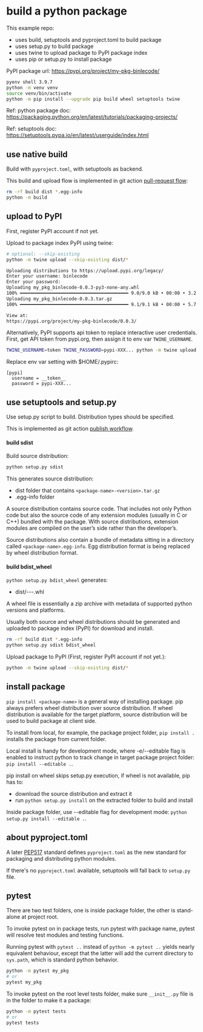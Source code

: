 # build a python package

This example repo:

- uses build, setuptools and pyproject.toml to build package
- uses setup.py to build package
- uses twine to upload package to PyPI package index
- uses pip or setup.py to install package

PyPI package url: https://pypi.org/project/my-pkg-binlecode/

```sh
pyenv shell 3.9.7
python -m venv venv
source venv/bin/activate
python -m pip install --upgrade pip build wheel setuptools twine
```

Ref: python package doc:
https://packaging.python.org/en/latest/tutorials/packaging-projects/

Ref: setuptools doc:
https://setuptools.pypa.io/en/latest/userguide/index.html

## use native build

Build with `pyproject.toml`, with setuptools as backend.

This build and upload flow is implemented in git action [pull-request
flow](.github/workflows/pull-request.yml):

```sh
rm -rf build dist *.egg-info
python -m build
```

## upload to PyPI

First, register PyPI account if not yet.

Upload to package index PyPI using twine:

```sh
# optional: --skip-existing
python -m twine upload --skip-existing dist/*

Uploading distributions to https://upload.pypi.org/legacy/
Enter your username: binlecode
Enter your password:
Uploading my_pkg_binlecode-0.0.3-py3-none-any.whl
100% ━━━━━━━━━━━━━━━━━━━━━━━━━━━━━━━━━━━━━━━━ 9.0/9.0 kB • 00:00 • 3.2 MB/s
Uploading my_pkg_binlecode-0.0.3.tar.gz
100% ━━━━━━━━━━━━━━━━━━━━━━━━━━━━━━━━━━━━━━━━ 9.1/9.1 kB • 00:00 • 5.7 MB/s

View at:
https://pypi.org/project/my-pkg-binlecode/0.0.3/
```

Alternatively, PyPI supports api token to replace interactive user credentials.
First, get API token from pypi.org, then assign it to env var `TWINE_USERNAME`.

```sh
TWINE_USERNAME=token TWINE_PASSWORD=pypi-XXX... python -m twine upload --skip-existing dist/*
```

Replace env var setting with $HOME/.pypirc:

```
[pypi]
  username = __token__
  password = pypi-XXX...
```

## use setuptools and setup.py

Use setup.py script to build. Distribution types should be specified.

This is implemented as git action
[publish workflow](.github/workflows/publish.yml).

#### build sdist

Build source distribution:

```sh
python setup.py sdist
```

This generates source distribution:

- dist folder that contains `<package-name>-<version>.tar.gz`
- <package-name>.egg-info folder

A source distribution contains source code.
That includes not only Python code but also the source code of any extension
modules (usually in C or C++) bundled with the package.
With source distributions, extension modules are compiled on the user’s side
rather than the developer’s.

Source distributions also contain a bundle of metadata sitting in a directory
called `<package-name>.egg-info`. Egg distribution format is being replaced
by wheel distribution format.

#### build bdist_wheel

`python setup.py bdist_wheel` generates:

- dist/<package-name>-<version>-<python>-<platform>.whl

A wheel file is essentially a zip archive with metadata of supported python
versions and platforms.

Usually both source and wheel distributions should be generated and
uploaded to package index (PyPI) for download and install.

```sh
rm -rf build dist *.egg-info
python setup.py sdist bdist_wheel
```

Upload package to PyPI (First, register PyPI account if not yet.):

```sh
python -m twine upload --skip-existing dist/*
```

## install package

`pip install <package-name>` is a general way of installing package.
pip always prefers wheel distribution over source distribution.
If wheel distribution is available for the target platform, source distribution
will be used to build package at client side.

To install from local, for example, the package project folder,
`pip install .` installs the package from current folder.

Local install is handy for development mode, where -e/--editable flag is
enabled to instruct python to track change in target package project folder:
`pip install --editable .`.

pip install on wheel skips setup.py execution, if wheel is not available,
pip has to:

- download the source distribution and extract it
- run `python setup.py install` on the extracted folder to build and install

Inside package folder, use --editable flag for development mode:
`python setup.py install --editable .`.

## about pyproject.toml

A later [PEP517](https://www.python.org/dev/peps/pep-0517/) standard defines
`pyproject.toml` as the new standard for packaging and distributing python
modules.

If there's no `pyproject.toml` available, setuptools will fall back to
`setup.py` file.

## pytest

There are two test folders, one is inside package folder, the other 
is stand-alone at project root.

To invoke pytest on in package tests, run pytest with package name, pytest 
will resolve test modules and testing functions.

Running pytest with `pytest ..` instead of `python -m pytest ..` yields nearly 
equivalent behaviour, except that the latter will add the current directory to 
`sys.path`, which is standard python behavior.

```sh
python -m pytest my_pkg
# or
pytest my_pkg
```

To invoke pytest on the root level tests folder, make sure `__init__.py`
file is in the folder to make it a package:

```sh
python -m pytest tests
# or
pytest tests
```